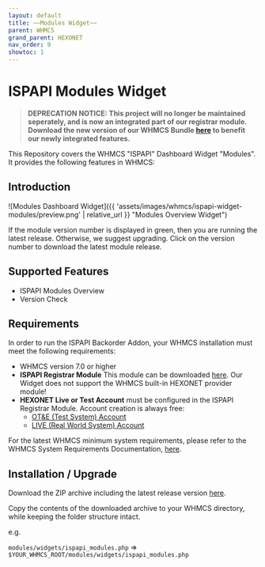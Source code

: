 ```yaml
---
layout: default
title: ~~Modules Widget~~
parent: WHMCS
grand_parent: HEXONET
nav_order: 9
showtoc: 1
---
```


# ISPAPI Modules Widget

> **DEPRECATION NOTICE: This project will no longer be maintained seperately, and is now an integrated part of our registrar module. Download the new version of our WHMCS Bundle [here](https://github.com/centralnicgroup-opensource/rtldev-middleware-whmcs) to benefit our newly integrated features.**

This Repository covers the WHMCS "ISPAPI" Dashboard Widget "Modules". It provides the following features in WHMCS:

## Introduction

![Modules Dashboard Widget]({{ 'assets/images/whmcs/ispapi-widget-modules/preview.png' | relative_url }} "Modules Overview Widget")

If the module version number is displayed in green, then you are running the latest release. Otherwise, we suggest upgrading. Click on the version number to download the latest module release.

## Supported Features

* ISPAPI Modules Overview
* Version Check

## Requirements

In order to run the ISPAPI Backorder Addon, your WHMCS installation must meet the following requirements:

* WHMCS version 7.0 or higher
* **ISPAPI Registrar Module** This module can be downloaded [here](https://github.com/centralnicgroup-opensource/rtldev-middleware-whmcs/raw/main/whmcs-cnic-bundle.zip). Our Widget does not support the WHMCS built-in HEXONET provider module!
* **HEXONET Live or Test Account** must be configured in the ISPAPI Registrar Module. Account creation is always free:
  * [OT&E (Test System) Account](https://www.hexonet.net/signup-ote)
  * [LIVE (Real World System) Account](https://www.hexonet.net/cart?signup=true)

For the latest WHMCS minimum system requirements, please refer to the WHMCS System Requirements Documentation, [here](https://docs.whmcs.com/System_Requirements).

## Installation / Upgrade

Download the ZIP archive including the latest release version [here](https://github.com/centralnicgroup-opensource/rtldev-middleware-whmcs/raw/main/whmcs-cnic-bundle.zip).

Copy the contents of the downloaded archive to your WHMCS directory, while keeping the folder structure intact.

e.g.

`modules/widgets/ispapi_modules.php` => `$YOUR_WHMCS_ROOT/modules/widgets/ispapi_modules.php`
